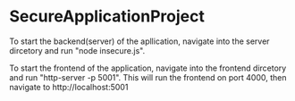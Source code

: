 # SecureApplicationProject
 
To start the backend(server) of the apllication, navigate into the server dircetory and run "node insecure.js".

To start the frontend of the application, navigate into the frontend dircetory and run "http-server -p 5001". This will run the frontend on port 4000, then navigate to http://localhost:5001
